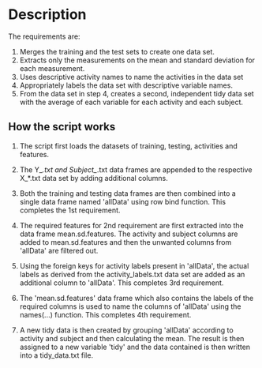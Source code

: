 # Description

The requirements are:
1. Merges the training and the test sets to create one data set.
2. Extracts only the measurements on the mean and standard deviation for each measurement. 
3. Uses descriptive activity names to name the activities in the data set
4. Appropriately labels the data set with descriptive variable names. 
5. From the data set in step 4, creates a second, independent tidy data set with the average of each variable for each activity and each subject.
 
## How the script works
1. The script first loads the datasets of training, testing, activities and features.
2. The Y_*.txt and Subject_*.txt data frames are appended to the respective X_*.txt data set by adding additional columns.

3. Both the training and testing data frames are then combined into a single data frame named 'allData' using row bind function. This completes the 1st requirement.

4. The required features for 2nd requirement are first extracted into the data frame mean.sd.features. The activity and subject columns are added to mean.sd.features and then the unwanted columns from 'allData' are filtered out.

5. Using the foreign keys for activity labels present in 'allData', the actual labels as derived from the activity_labels.txt data set are added as an additional column to 'allData'. This completes 3rd requirement.

6. The 'mean.sd.features' data frame which also contains the labels of the required columns is used to name the columns of 'allData' using the names(...) function. This completes 4th requirement.

7. A new tidy data is then created by grouping 'allData' according to activity and subject and then calculating the mean. The result is then assigned to a new variable 'tidy' and the data contained is then written into a tidy_data.txt file.